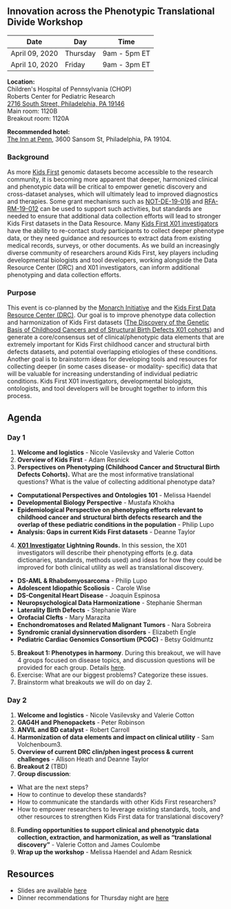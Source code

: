 ## Innovation across the Phenotypic Translational Divide Workshop

Date | Day | Time
-- | -- | --
April 09, 2020 | Thursday | 9am - 5pm ET  
April 10, 2020 | Friday | 9am - 3pm ET  

**Location:**   
Children's Hospital of Pennsylvania (CHOP)  
Roberts Center for Pediatric Research  
[2716 South Street, Philadelphia, PA 19146](https://www.google.com/maps/place/2716+South+St,+Philadelphia,+PA+19146/@39.945664,-75.1887371,17z/data=!3m1!4b1!4m5!3m4!1s0x89c6c643a00a67ef:0xd0156a32f0be7710!8m2!3d39.945664!4d-75.1865484)  
Main room: 1120B  
Breakout room: 1120A  

**Recommended hotel:**  
[The Inn at Penn](https://www3.hilton.com/en/hotels/pennsylvania/the-inn-at-penn-a-hilton-hotel-PHLIDHH/index.html?WT.mc_id=zlada0ww1hi2psh3ggl4advcty5dkt6multibr7_153669424_1003528&gclid=CjwKCAiA6vXwBRBKEiwAYE7iSxE7Sys9TshVmauM0SldKRli4EsqtZePORAmA2TkHZ8qJXevlEvJ1RoCSfIQAvD_BwE&gclsrc=aw.ds), 3600 Sansom St, Philadelphia, PA 19104.

### Background

As more [Kids First](https://kidsfirstdrc.org/) genomic datasets become accessible to the research community, it is becoming more apparent that deeper, harmonized clinical and phenotypic data will be critical to empower genetic discovery and cross-dataset analyses, which will ultimately lead to improved diagnostics and therapies. 
Some grant mechanisms such as [NOT-DE-19-016](https://grants.nih.gov/grants/guide/notice-files/NOT-DE-19-016.html) and [RFA-RM-19-012](https://grants.nih.gov/grants/guide/rfa-files/RFA-RM-19-012.html) can be used to support such activities, but standards are needed to ensure that additional data collection efforts will lead to stronger Kids First datasets in the Data Resource. Many [Kids First X01 investigators](https://commonfund.nih.gov/kidsfirst/x01projects) have the ability to re-contact study participants to collect deeper phenotype data, or they need guidance and resources to extract data from existing medical records, surveys, or other documents. As we build an increasingly diverse community of researchers around Kids First, key players including developmental biologists and tool developers, working alongside the Data Resource Center (DRC) and X01 investigators, can inform additional phenotyping and data collection efforts. 

### Purpose

This event is co-planned by the [Monarch Initiative](https://monarchinitiative.org/) and the [Kids First Data Resource Center (DRC)](https://kidsfirstdrc.org/). Our goal is to improve phenotype data collection and harmonization of Kids First datasets ([The Discovery of the Genetic Basis of Childhood Cancers and of Structural Birth Defects X01 cohorts](https://commonfund.nih.gov/kidsfirst/x01projects)) and generate a core/consensus set of clinical/phenotypic data elements that are extremely important for Kids First childhood cancer and structural birth defects datasets, and potential overlapping etiologies of these conditions. Another goal is to brainstorm ideas for developing tools and resources for collecting deeper (in some cases disease- or modality- specific) data that will be valuable for increasing understanding of individual pediatric conditions. Kids First X01 investigators, developmental biologists, ontologists, and tool developers will be brought together to inform this process.  

## Agenda

### Day 1 
1. **Welcome and logistics** - Nicole Vasilevsky and Valerie Cotton 
2. **Overview of Kids First** - Adam Resnick
3. **Perspectives on Phenotyping (Childhood Cancer and Structural Birth Defects Cohorts).** What are the most informative translational questions? What is the value of collecting additional phenotype data?  
  - **Computational Perspectives and Ontologies 101** - Melissa Haendel
  - **Developmental Biology Perspective** - Mustafa Khokha
  - **Epidemiological Perspective on phenotyping efforts relevant to childhood cancer and structural birth defects research and the overlap of these pediatric conditions in the population** - Philip Lupo
  - **Analysis: Gaps in current Kids First datasets** - Deanne Taylor
4. **[X01 Investigator](https://commonfund.nih.gov/kidsfirst/x01projects) Lightning Rounds.** In this session, the X01 investigators will describe their phenotyping efforts (e.g. data dictionaries, standards, methods used) and ideas for how they could be improved for both clinical utility as well as translational discovery.  
  - **DS-AML & Rhabdomyosarcoma** - Philip Lupo
  - **Adolescent Idiopathic Scoliosis** - Carole Wise
  - **DS-Congenital Heart Disease** - Joaquin Espinosa
  - **Neuropsychological Data Harmonizatione** - Stephanie Sherman
  - **Laterality Birth Defects** - Stephanie Ware
  - **Orofacial Clefts** - Mary Marazita
  - **Enchondromatoses and Related Malignant Tumors** - Nara Sobreira
  - **Syndromic cranial dysinnervation disorders** - Elizabeth Engle
  - **Pediatric Cardiac Genomics Consortium (PCGC)** - Betsy Goldmuntz
5. **Breakout 1: Phenotypes in harmony**. During this breakout, we will have 4 groups focused on disease topics, and discussion questions will be provided for each group. Details [here](https://monarch-initiative.github.io/phenomics/pages/clin-phen-breakout-1.html).
6. Exercise: What are our biggest problems? Categorize these issues.
7. Brainstorm what breakouts we will do on day 2.

### Day 2

1. **Welcome and logistics** - Nicole Vasilevsky and Valerie Cotton 
2. **GAG4H and Phenopackets** -  Peter Robinson
3. **ANVIL and BD catalyst** - Robert Carroll
4. **Harmonization of data elements and impact on clinical utility** - Sam Volchenboum3. 
5. **Overview of current DRC clin/phen ingest process & current challenges** - Allison Heath and Deanne Taylor
6. **Breakout 2** (TBD)
7. **Group discussion**: 
- What are the next steps? 
- How to continue to develop these standards? 
- How to communicate the standards with other Kids First researchers? 
- How to empower researchers to leverage existing standards, tools, and other resources to strengthen Kids First data for translational discovery? 
8. **Funding opportunities to support clinical and phenotypic data collection, extraction, and harmonization, as well as “translational discovery”** - Valerie Cotton and James Coulombe
9. **Wrap up the workshop** - Melissa Haendel and Adam Resnick

## Resources

- Slides are available [here](https://docs.google.com/presentation/d/1rJh6IQcVoPbSHOzZpxq7rC4qkU-VDx4d9XMu0F0udYI/edit#slide=id.p)  
- Dinner recommendations for Thursday night are [here](https://docs.google.com/spreadsheets/d/1wxa3jiKCtKnFXMbgRlUfQ5at6-_QvTE12LpUhhVuuZw/edit#gid=0)





